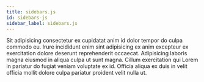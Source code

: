 ```yaml
---
title: sidebars.js
id: sidebars-js
sidebar_label: sidebars.js
---
```


Sit adipisicing consectetur ex cupidatat anim id dolor tempor do culpa commodo eu. Irure incididunt enim sint adipisicing ex anim excepteur ex exercitation dolore deserunt reprehenderit occaecat. Adipisicing laboris magna eiusmod in aliqua culpa ut sunt magna. Cillum exercitation qui Lorem in pariatur do fugiat veniam voluptate ex id. Officia aliqua ex duis in velit officia mollit dolore culpa pariatur proident velit nulla ut.

